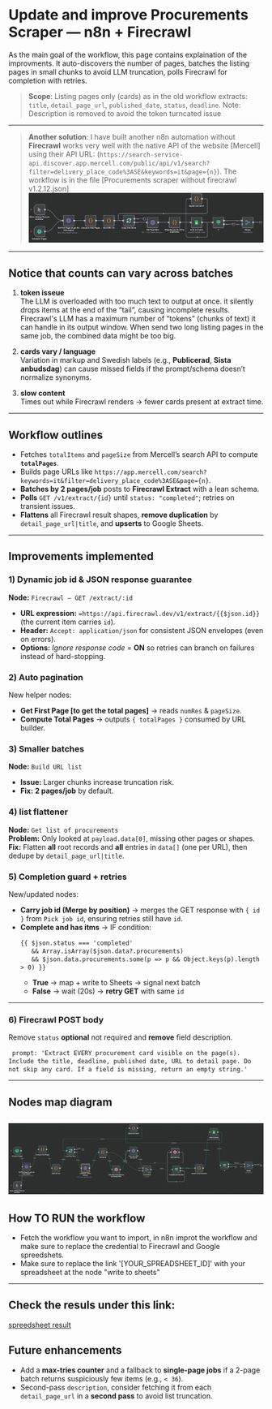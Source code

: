 # Update and improve Procurements Scraper — n8n + Firecrawl

As the main goal of the workflow, this page contains explaination of the improvments. It auto-discovers the number of pages, batches the listing pages in small chunks to avoid LLM truncation, polls Firecrawl for completion with retries.

> **Scope**: Listing pages only (cards) as in the old workflow extracts: `title`, `detail_page_url`, `published_date`, `status`, `deadline`.
Note: Description is removed to avoid the token turncated issue
---

> **Another solution**: I have built another n8n automation without **Firecrawl** works very well with the native API of the website [Mercell] using their API URL:
(`https://search-service-api.discover.app.mercell.com/public/api/v1/search?filter=delivery_place_code%3ASE&keywords=it&page={n}`).
The workflow is in the file [Procurements scraper without firecrawl v1.2.12.json]
![alt text](<Daigram Procurements scraper without firecrawl v1.2.12.png>)
---

## Notice that counts can vary across batches

1. **token isseue**  
   The LLM is overloaded with too much text to output at once. it silently drops items at the end of the  “tail”, causing incomplete results. Firecrawl's LLM has a maximum number of “tokens” (chunks of text) it can handle in its output window. When send two long listing pages in the same job, the combined data might be too big.

2. **cards vary / language**  
   Variation in markup and Swedish labels (e.g., **Publicerad**, **Sista anbudsdag**) can cause missed fields if the prompt/schema doesn’t normalize synonyms.

3. **slow content**  
   Times out while Firecrawl renders → fewer cards present at extract time.

---

## Workflow outlines

- Fetches `totalItems` and `pageSize` from Mercell’s search API to compute **`totalPages`**.
- Builds page URLs like `https://app.mercell.com/search?keywords=it&filter=delivery_place_code%3ASE&page={n}`.
- **Batches by 2 pages/job** posts to **Firecrawl Extract** with a lean schema.
- **Polls** `GET /v1/extract/{id}` until `status: "completed"`; retries on transient issues.
- **Flattens** all Firecrawl result shapes, **remove duplication** by `detail_page_url|title`, and **upserts** to Google Sheets.

---

## Improvements implemented

### 1) Dynamic job id & JSON response guarantee
**Node:** `Firecrawl – GET /extract/:id`  
- **URL expression:** `=https://api.firecrawl.dev/v1/extract/{{$json.id}}` (the current item carries `id`).
- **Header:** `Accept: application/json` for consistent JSON envelopes (even on errors).
- **Options:** *Ignore response code* = **ON** so retries can branch on failures instead of hard-stopping.

### 2) Auto pagination
New helper nodes:
- **Get First Page [to get the total pages]** → reads `numRes` & `pageSize`.
- **Compute Total Pages** → outputs `{ totalPages }` consumed by URL builder.
  
### 3) Smaller batches
**Node:** `Build URL list`  
- **Issue:** Larger chunks increase truncation risk.  
- **Fix:** **2 pages/job** by default.

### 4)  list flattener
**Node:** `Get list of procurements`  
**Problem:** Only looked at `payload.data[0]`, missing other pages or shapes.  
**Fix:** Flatten **all** root records and **all** entries in `data[]` (one per URL), then dedupe by `detail_page_url|title`.

### 5) Completion guard + retries
New/updated nodes:
- **Carry job id (Merge by position)** → merges the GET response with `{ id }` from `Pick job id`, ensuring retries still have `id`.
- **Complete and has itms** → IF condition:
  ```
  {{ $json.status === 'completed'
     && Array.isArray($json.data?.procurements)
     && $json.data.procurements.some(p => p && Object.keys(p).length > 0) }}
  ```
  - **True** → map + write to Sheets → signal next batch
  - **False** → wait (20s) → **retry GET** with same `id`

---

### 6) Firecrawl POST body

Remove `status` **optional** not required and **remove** field description.

```jsonc
 prompt: 'Extract EVERY procurement card visible on the page(s). Include the title, deadline, published date, URL to detail page. Do not skip any card. If a field is missing, return an empty string.'
```

---

## Nodes map diagram
![alt text](<Daigram Procurements Scraper with firecrawl v2.0.14.png>)
---

## How TO RUN the workflow
- Fetch the workflow you want to import, in n8n improt the workflow and make sure to replace the credential to Firecrawl and Google spreedshets.
- Make sure to replace the link '[YOUR_SPREADSHEET_ID]' with your spreadsheet at the node "write to sheets"
---

## Check the resuls under this link:
[spreedsheet result](https://docs.google.com/spreadsheets/d/1GK0M4PQMgcdkiA4h4SykACH_MFdg-VoHWsdUrM-uh5M/edit?usp=sharing)
## Future enhancements
- Add a **max-tries counter** and a fallback to **single-page jobs** if a 2-page batch returns suspiciously few items (e.g., `< 36`).
- Second-pass `description`, consider fetching it from each `detail_page_url` in a **second pass** to avoid list truncation.

